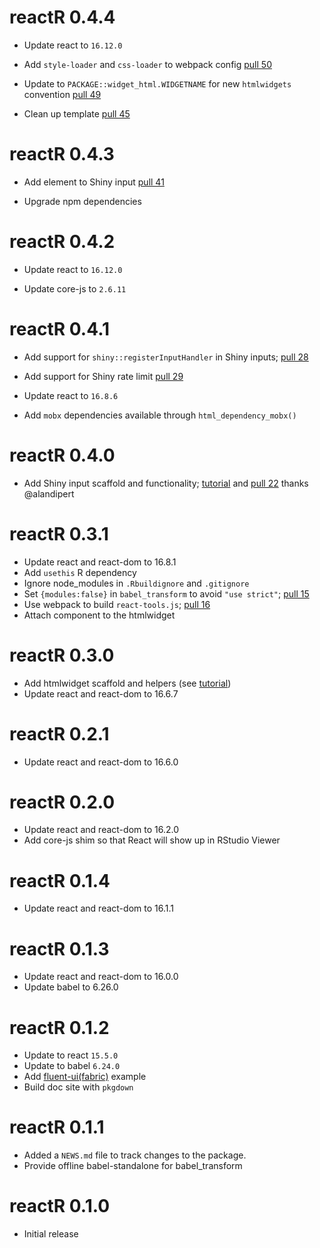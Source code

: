 # reactR 0.4.4

* Update react to `16.12.0`

* Add `style-loader` and `css-loader` to webpack config [pull 50](https://github.com/react-R/reactR/pull/50)

* Update to `PACKAGE::widget_html.WIDGETNAME` for new `htmlwidgets` convention [pull 49](https://github.com/react-R/reactR/pull/49)

* Clean up template [pull 45](https://github.com/react-R/reactR/pull/45)

# reactR 0.4.3

* Add element to Shiny input [pull 41](https://github.com/react-R/reactR/pull/41)

* Upgrade npm dependencies

# reactR 0.4.2

* Update react to `16.12.0`

* Update core-js to `2.6.11`

# reactR 0.4.1

* Add support for `shiny::registerInputHandler` in Shiny inputs; [pull 28](https://github.com/react-R/reactR/pull/28)

* Add support for Shiny rate limit [pull 29](https://github.com/react-R/reactR/pull/29)

* Update react to `16.8.6`

* Add `mobx` dependencies available through `html_dependency_mobx()`

# reactR 0.4.0

* Add Shiny input scaffold and functionality; [tutorial](https://react-r.github.io/reactR/articles/intro_inputs.html) and [pull 22](https://github.com/react-R/reactR/pull/22) thanks @alandipert

# reactR 0.3.1

* Update react and react-dom to 16.8.1
* Add `usethis` R dependency
* Ignore node_modules in `.Rbuildignore` and `.gitignore`
* Set `{modules:false}` in `babel_transform` to avoid `"use strict"`; [pull 15](https://github.com/react-R/reactR/pull/15)
* Use webpack to build `react-tools.js`; [pull 16](https://github.com/react-R/reactR/pull/16)
* Attach component to the htmlwidget

# reactR 0.3.0

* Add htmlwidget scaffold and helpers (see [tutorial](https://react-r.github.io/reactR/articles/intro_htmlwidgets.html))
* Update react and react-dom to 16.6.7

# reactR 0.2.1

* Update react and react-dom to 16.6.0

# reactR 0.2.0

* Update react and react-dom to 16.2.0
* Add core-js shim so that React will show up in RStudio Viewer

# reactR 0.1.4

* Update react and react-dom to 16.1.1

# reactR 0.1.3

* Update react and react-dom to 16.0.0
* Update babel to 6.26.0

# reactR 0.1.2

* Update to react `15.5.0`
* Update to babel `6.24.0`
* Add [fluent-ui(fabric)](https://developer.microsoft.com/en-us/fluentui#/get-started#fluent-ui-react) example
* Build doc site with `pkgdown`

# reactR 0.1.1

* Added a `NEWS.md` file to track changes to the package.
* Provide offline babel-standalone for babel_transform

# reactR 0.1.0

* Initial release



